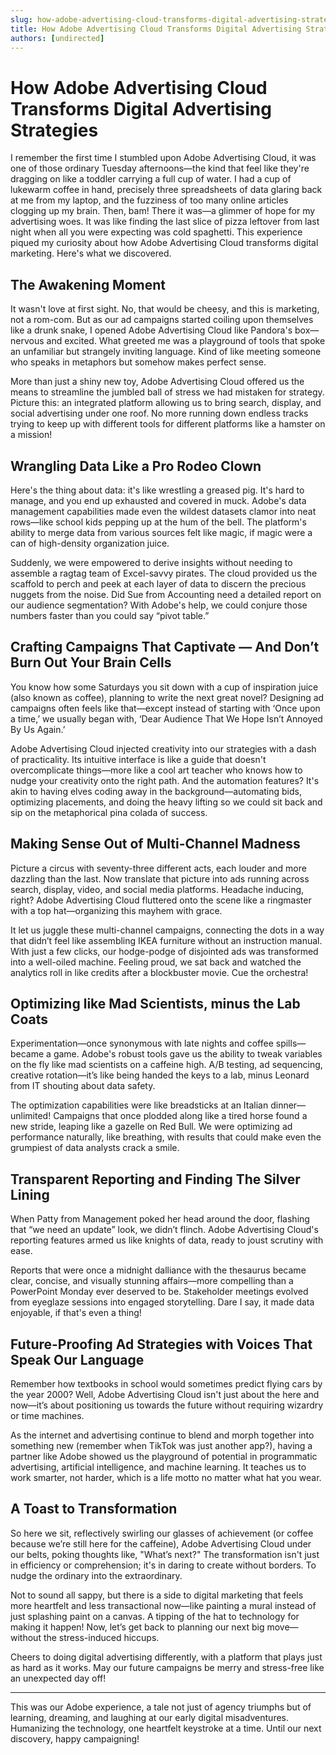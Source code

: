 ```yaml
---
slug: how-adobe-advertising-cloud-transforms-digital-advertising-strategies
title: How Adobe Advertising Cloud Transforms Digital Advertising Strategies
authors: [undirected]
---
```



# How Adobe Advertising Cloud Transforms Digital Advertising Strategies

I remember the first time I stumbled upon Adobe Advertising Cloud, it was one of those ordinary Tuesday afternoons—the kind that feel like they're dragging on like a toddler carrying a full cup of water. I had a cup of lukewarm coffee in hand, precisely three spreadsheets of data glaring back at me from my laptop, and the fuzziness of too many online articles clogging up my brain. Then, bam! There it was—a glimmer of hope for my advertising woes. It was like finding the last slice of pizza leftover from last night when all you were expecting was cold spaghetti. This experience piqued my curiosity about how Adobe Advertising Cloud transforms digital marketing. Here's what we discovered.

## The Awakening Moment

It wasn't love at first sight. No, that would be cheesy, and this is marketing, not a rom-com. But as our ad campaigns started coiling upon themselves like a drunk snake, I opened Adobe Advertising Cloud like Pandora's box—nervous and excited. What greeted me was a playground of tools that spoke an unfamiliar but strangely inviting language. Kind of like meeting someone who speaks in metaphors but somehow makes perfect sense. 

More than just a shiny new toy, Adobe Advertising Cloud offered us the means to streamline the jumbled ball of stress we had mistaken for strategy. Picture this: an integrated platform allowing us to bring search, display, and social advertising under one roof. No more running down endless tracks trying to keep up with different tools for different platforms like a hamster on a mission!

## Wrangling Data Like a Pro Rodeo Clown

Here's the thing about data: it's like wrestling a greased pig. It's hard to manage, and you end up exhausted and covered in muck. Adobe's data management capabilities made even the wildest datasets clamor into neat rows—like school kids pepping up at the hum of the bell. The platform's ability to merge data from various sources felt like magic, if magic were a can of high-density organization juice. 

Suddenly, we were empowered to derive insights without needing to assemble a ragtag team of Excel-savvy pirates. The cloud provided us the scaffold to perch and peek at each layer of data to discern the precious nuggets from the noise. Did Sue from Accounting need a detailed report on our audience segmentation? With Adobe's help, we could conjure those numbers faster than you could say “pivot table.”

## Crafting Campaigns That Captivate — And Don’t Burn Out Your Brain Cells

You know how some Saturdays you sit down with a cup of inspiration juice (also known as coffee), planning to write the next great novel? Designing ad campaigns often feels like that—except instead of starting with ‘Once upon a time,’ we usually began with, ‘Dear Audience That We Hope Isn’t Annoyed By Us Again.’

Adobe Advertising Cloud injected creativity into our strategies with a dash of practicality. Its intuitive interface is like a guide that doesn't overcomplicate things—more like a cool art teacher who knows how to nudge your creativity onto the right path. And the automation features? It's akin to having elves coding away in the background—automating bids, optimizing placements, and doing the heavy lifting so we could sit back and sip on the metaphorical pina colada of success.

## Making Sense Out of Multi-Channel Madness

Picture a circus with seventy-three different acts, each louder and more dazzling than the last. Now translate that picture into ads running across search, display, video, and social media platforms. Headache inducing, right? Adobe Advertising Cloud fluttered onto the scene like a ringmaster with a top hat—organizing this mayhem with grace.

It let us juggle these multi-channel campaigns, connecting the dots in a way that didn’t feel like assembling IKEA furniture without an instruction manual. With just a few clicks, our hodge-podge of disjointed ads was transformed into a well-oiled machine. Feeling proud, we sat back and watched the analytics roll in like credits after a blockbuster movie. Cue the orchestra!

## Optimizing like Mad Scientists, minus the Lab Coats

Experimentation—once synonymous with late nights and coffee spills—became a game. Adobe's robust tools gave us the ability to tweak variables on the fly like mad scientists on a caffeine high. A/B testing, ad sequencing, creative rotation—it’s like being handed the keys to a lab, minus Leonard from IT shouting about data safety.

The optimization capabilities were like breadsticks at an Italian dinner—unlimited! Campaigns that once plodded along like a tired horse found a new stride, leaping like a gazelle on Red Bull. We were optimizing ad performance naturally, like breathing, with results that could make even the grumpiest of data analysts crack a smile.

## Transparent Reporting and Finding The Silver Lining

When Patty from Management poked her head around the door, flashing that “we need an update” look, we didn’t flinch. Adobe Advertising Cloud's reporting features armed us like knights of data, ready to joust scrutiny with ease. 

Reports that were once a midnight dalliance with the thesaurus became clear, concise, and visually stunning affairs—more compelling than a PowerPoint Monday ever deserved to be. Stakeholder meetings evolved from eyeglaze sessions into engaged storytelling. Dare I say, it made data enjoyable, if that's even a thing! 

## Future-Proofing Ad Strategies with Voices That Speak Our Language

Remember how textbooks in school would sometimes predict flying cars by the year 2000? Well, Adobe Advertising Cloud isn't just about the here and now—it’s about positioning us towards the future without requiring wizardry or time machines. 

As the internet and advertising continue to blend and morph together into something new (remember when TikTok was just another app?), having a partner like Adobe showed us the playground of potential in programmatic advertising, artificial intelligence, and machine learning. It teaches us to work smarter, not harder, which is a life motto no matter what hat you wear.

## A Toast to Transformation
   
So here we sit, reflectively swirling our glasses of achievement (or coffee because we’re still here for the caffeine), Adobe Advertising Cloud under our belts, poking thoughts like, "What’s next?" The transformation isn't just in efficiency or comprehension; it's in daring to create without borders. To nudge the ordinary into the extraordinary.  

Not to sound all sappy, but there is a side to digital marketing that feels more heartfelt and less transactional now—like painting a mural instead of just splashing paint on a canvas. A tipping of the hat to technology for making it happen! Now, let’s get back to planning our next big move—without the stress-induced hiccups.

Cheers to doing digital advertising differently, with a platform that plays just as hard as it works. May our future campaigns be merry and stress-free like an unexpected day off!

---

This was our Adobe experience, a tale not just of agency triumphs but of learning, dreaming, and laughing at our early digital misadventures. Humanizing the technology, one heartfelt keystroke at a time. Until our next discovery, happy campaigning!